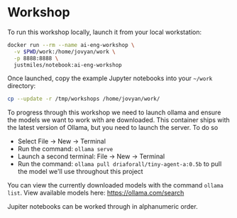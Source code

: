 # Workshop

To run this workshop locally, launch it from your local workstation:

```bash
docker run --rm --name ai-eng-workshop \
  -v $PWD/work:/home/jovyan/work \
  -p 8888:8888 \
  justmiles/notebook:ai-eng-workshop
```

Once launched, copy the example Jupyter notebooks into your `~/work` directory:

```bash
cp --update -r /tmp/workshops /home/jovyan/work/
```

To progress through this workshop we need to launch ollama and ensure the models we want to work with are downloaded. This container ships with the latest version of Ollama, but you need to launch the server. To do so

- Select File -> New -> Terminal
- Run the command: `ollama serve`
- Launch a second terminal: File -> New -> Terminal
- Run the command: `ollama pull driaforall/tiny-agent-a:0.5b` to pull the model we'll use throughout this project

You can view the currently downloaded models with the command `ollama list`. View available models here: https://ollama.com/search

Jupiter notebooks can be worked through in alphanumeric order.

